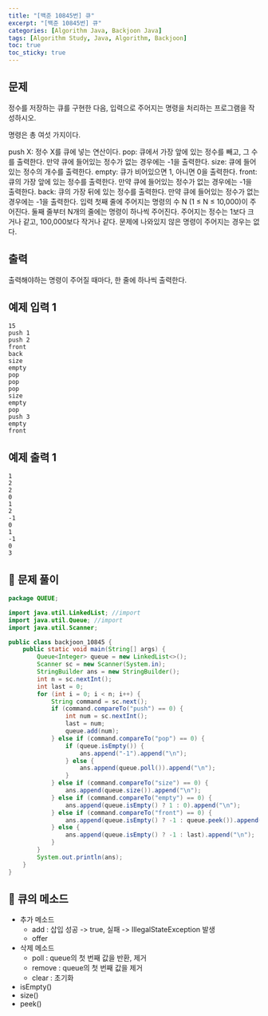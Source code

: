 ```yaml
---
title: "[백준 10845번] 큐"
excerpt: "[백준 10845번] 큐"
categories: [Algorithm Java, Backjoon Java]
tags: [Algorithm Study, Java, Algorithm, Backjoon]
toc: true
toc_sticky: true
---
```


## 문제

정수를 저장하는 큐를 구현한 다음, 입력으로 주어지는 명령을 처리하는 프로그램을 작성하시오.

명령은 총 여섯 가지이다.

push X: 정수 X를 큐에 넣는 연산이다.
pop: 큐에서 가장 앞에 있는 정수를 빼고, 그 수를 출력한다. 만약 큐에 들어있는 정수가 없는 경우에는 -1을 출력한다.
size: 큐에 들어있는 정수의 개수를 출력한다.
empty: 큐가 비어있으면 1, 아니면 0을 출력한다.
front: 큐의 가장 앞에 있는 정수를 출력한다. 만약 큐에 들어있는 정수가 없는 경우에는 -1을 출력한다.
back: 큐의 가장 뒤에 있는 정수를 출력한다. 만약 큐에 들어있는 정수가 없는 경우에는 -1을 출력한다.
입력
첫째 줄에 주어지는 명령의 수 N (1 ≤ N ≤ 10,000)이 주어진다. 둘째 줄부터 N개의 줄에는 명령이 하나씩 주어진다. 주어지는 정수는 1보다 크거나 같고, 100,000보다 작거나 같다. 문제에 나와있지 않은 명령이 주어지는 경우는 없다.

## 출력

출력해야하는 명령이 주어질 때마다, 한 줄에 하나씩 출력한다.

## 예제 입력 1

```
15
push 1
push 2
front
back
size
empty
pop
pop
pop
size
empty
pop
push 3
empty
front
```

## 예제 출력 1

```
1
2
2
0
1
2
-1
0
1
-1
0
3
```

## 📌 문제 풀이

```java
package QUEUE;

import java.util.LinkedList; //import
import java.util.Queue; //import
import java.util.Scanner;

public class backjoon_10845 {
    public static void main(String[] args) {
        Queue<Integer> queue = new LinkedList<>();
        Scanner sc = new Scanner(System.in);
        StringBuilder ans = new StringBuilder();
        int n = sc.nextInt();
        int last = 0;
        for (int i = 0; i < n; i++) {
            String command = sc.next();
            if (command.compareTo("push") == 0) {
                int num = sc.nextInt();
                last = num;
                queue.add(num);
            } else if (command.compareTo("pop") == 0) {
                if (queue.isEmpty()) {
                    ans.append("-1").append("\n");
                } else {
                    ans.append(queue.poll()).append("\n");
                }
            } else if (command.compareTo("size") == 0) {
                ans.append(queue.size()).append("\n");
            } else if (command.compareTo("empty") == 0) {
                ans.append(queue.isEmpty() ? 1 : 0).append("\n");
            } else if (command.compareTo("front") == 0) {
                ans.append(queue.isEmpty() ? -1 : queue.peek()).append("\n");
            } else {
                ans.append(queue.isEmpty() ? -1 : last).append("\n");
            }
        }
        System.out.println(ans);
    }
}
```

## 📌 큐의 메소드

- 추가 메소드
  - add : 삽입 성공 -> true, 실패 -> IllegalStateException 발생
  - offer
- 삭제 메소드
  - poll : queue의 첫 번째 값을 반환, 제거
  - remove : queue의 첫 번째 값을 제거
  - clear : 초기화
- isEmpty()
- size()
- peek()
